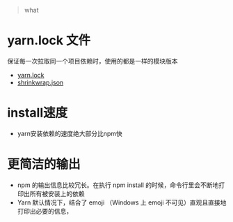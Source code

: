 > what

# yarn.lock 文件
保证每一次拉取同一个项目依赖时，使用的都是一样的模块版本
* [yarn.lock](https://yarnpkg.com/en/docs/configuration#toc-use-yarn-lock-to-pin-your-dependencies)
* [shrinkwrap.json](https://docs.npmjs.com/cli/shrinkwrap)

# install速度
* yarn安装依赖的速度绝大部分比npm快

# 更简洁的输出
* npm 的输出信息比较冗长。在执行 npm install <package> 的时候，命令行里会不断地打印出所有被安装上的依赖
* Yarn 默认情况下，结合了 emoji （Windows 上 emoji 不可见）直观且直接地打印出必要的信息，